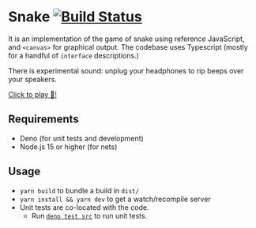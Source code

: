 # Snake  [![Build Status](https://github.com/avindra/snake/workflows/ci/badge.svg)](https://github.com/avindra/snake/actions)

It is an implementation of the game of snake using reference JavaScript, and `<canvas>` for graphical output. The codebase uses Typescript (mostly for a handful of `interface` descriptions.)

There is experimental sound: unplug your headphones to rip beeps over your speakers.

[Click to play 🐍!](https://avindra.github.io/snake)

## Requirements

 * Deno (for unit tests and development)
 * Node.js 15 or higher (for nets)

## Usage

 * `yarn build` to bundle a build in `dist/`
 * `yarn install && yarn dev` to get a watch/recompile server
 * Unit tests are co-located with the code.
   * Run [`deno test src`](https://deno.land/manual/testing#assertions) to run unit tests.

